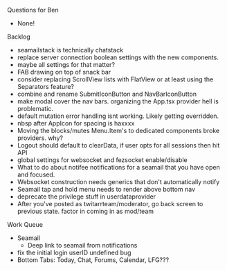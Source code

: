 Questions for Ben
* None!

Backlog
* seamailstack is technically chatstack
* replace server connection boolean settings with the new components.
* maybe all settings for that matter?
* FAB drawing on top of snack bar
* consider replacing ScrollView lists with FlatView or at least using the Separators feature?
* combine and rename SubmitIconButton and NavBarIconButton
* make modal cover the nav bars. organizing the App.tsx provider hell is problematic.
* default mutation error handling isnt working. Likely getting overridden.
* nbsp after AppIcon for spacing is haxxxx
* Moving the blocks/mutes Menu.Item's to dedicated components broke providers. why?
* Logout should default to clearData, if user opts for all sessions then hit API 
* global settings for websocket and fezsocket enable/disable
* What to do about notifee notifications for a seamail that you have open and focused.
* Websocket construction needs generics that don't automatically notify
* Seamail tap and hold menu needs to render above bottom nav
* deprecate the privilege stuff in userdataprovider
* After you've posted as twitarrteam/moderator, go back screen to previous state. factor in coming in as mod/team

Work Queue
* Seamail
  * Deep link to seamail from notifications
* fix the initial login userID undefined bug
* Bottom Tabs: Today, Chat, Forums, Calendar, LFG???
